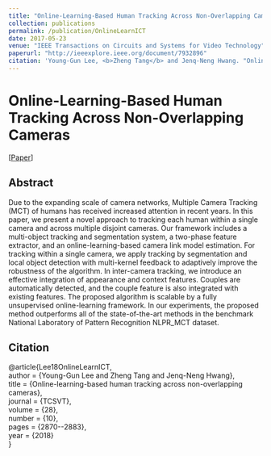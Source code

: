 ```yaml
---
title: "Online-Learning-Based Human Tracking Across Non-Overlapping Cameras"
collection: publications
permalink: /publication/OnlineLearnICT
date: 2017-05-23
venue: "IEEE Transactions on Circuits and Systems for Video Technology"
paperurl: "http://ieeexplore.ieee.org/document/7932896"
citation: 'Young-Gun Lee, <b>Zheng Tang</b> and Jenq-Neng Hwang. "Online-Learning-Based Human Tracking Across Non-Overlapping Cameras". <i>IEEE Transactions on Circuits and Systems for Video Technology (TCSVT)</i>. vol. 28, no. 10, pp. 2870-2883. 2018.'
---
```

# Online-Learning-Based Human Tracking Across Non-Overlapping Cameras

[<a href="https://ieeexplore.ieee.org/document/7932896">Paper</a>]

## Abstract
Due to the expanding scale of camera networks, Multiple Camera Tracking (MCT) of humans has received increased attention in recent years. In this paper, we present a novel approach to tracking each human within a single camera and across multiple disjoint cameras. Our framework includes a multi-object tracking and segmentation system, a two-phase feature extractor, and an online-learning-based camera link model estimation. For tracking within a single camera, we apply tracking by segmentation and local object detection with multi-kernel feedback to adaptively improve the robustness of the algorithm. In inter-camera tracking, we introduce an effective integration of appearance and context features. Couples are automatically detected, and the couple feature is also integrated with existing features. The proposed algorithm is scalable by a fully unsupervised online-learning framework. In our experiments, the proposed method outperforms all of the state-of-the-art methods in the benchmark National Laboratory of Pattern Recognition NLPR_MCT dataset.


## Citation
@article{Lee18OnlineLearnICT,  
author = {Young-Gun Lee and Zheng Tang and Jenq-Neng Hwang},  
title = {Online-learning-based human tracking across non-overlapping cameras},  
journal = {TCSVT},  
volume = {28},  
number = {10},  
pages = {2870--2883},  
year = {2018}  
}
